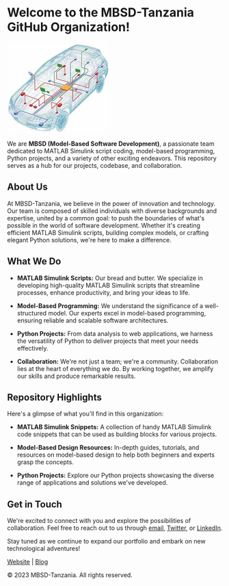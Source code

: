 # Welcome to the MBSD-Tanzania GitHub Organization!

<img src="./images/images.jpg">

We are **MBSD (Model-Based Software Development)**, a passionate team dedicated to MATLAB Simulink script coding, model-based programming, Python projects, and a variety of other exciting endeavors. This repository serves as a hub for our projects, codebase, and collaboration.

## About Us

At MBSD-Tanzania, we believe in the power of innovation and technology. Our team is composed of skilled individuals with diverse backgrounds and expertise, united by a common goal: to push the boundaries of what's possible in the world of software development. Whether it's creating efficient MATLAB Simulink scripts, building complex models, or crafting elegant Python solutions, we're here to make a difference.

## What We Do

- **MATLAB Simulink Scripts:** Our bread and butter. We specialize in developing high-quality MATLAB Simulink scripts that streamline processes, enhance productivity, and bring your ideas to life.

- **Model-Based Programming:** We understand the significance of a well-structured model. Our experts excel in model-based programming, ensuring reliable and scalable software architectures.

- **Python Projects:** From data analysis to web applications, we harness the versatility of Python to deliver projects that meet your needs effectively.

- **Collaboration:** We're not just a team; we're a community. Collaboration lies at the heart of everything we do. By working together, we amplify our skills and produce remarkable results.

## Repository Highlights

Here's a glimpse of what you'll find in this organization:

- **MATLAB Simulink Snippets:** A collection of handy MATLAB Simulink code snippets that can be used as building blocks for various projects.

- **Model-Based Design Resources:** In-depth guides, tutorials, and resources on model-based design to help both beginners and experts grasp the concepts.

- **Python Projects:** Explore our Python projects showcasing the diverse range of applications and solutions we've developed.

## Get in Touch

We're excited to connect with you and explore the possibilities of collaboration. Feel free to reach out to us through [email](mailto:info@mbsd-tanzania.com), [Twitter](https://twitter.com/MBSD_TZ), or [LinkedIn](https://www.linkedin.com/company/mbsd-tanzania).

Stay tuned as we continue to expand our portfolio and embark on new technological adventures!

[Website](https://www.mbsd-tanzania.com) | [Blog](https://blog.mbsd-tanzania.com)

&copy; 2023 MBSD-Tanzania. All rights reserved.
